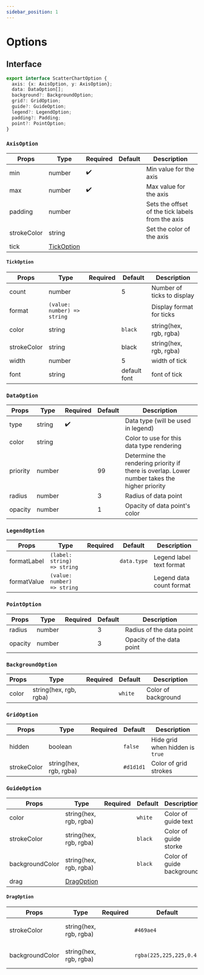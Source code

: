 ```yaml
---
sidebar_position: 1
---
```


# Options
## Interface
```typescript
export interface ScatterChartOption {
  axis: {x: AxisOption, y: AxisOption};
  data: DataOption[];
  background?: BackgroundOption;
  grid?: GridOption;
  guide?: GuideOption;
  legend?: LegendOption;
  padding?: Padding;
  point?: PointOption;
}
```
### `AxisOption`
| Props | Type  | Required  | Default | Description |
| --- | --- | --- | --- | --- |
| min | number | ✔️ |  | Min value for the axis |
| max | number | ✔️ |  | Max value for the axis |
| padding | number |  |  | Sets the offset of the tick labels from the axis |
| strokeColor | string |  |  | Set the color of the axis  |
| tick | [TickOption](#tickoption) |  |  |  |


#### `TickOption`
| Props | Type  | Required  | Default | Description |
| --- | --- | --- | --- | --- |
| count | number |  | 5 | Number of ticks to display |
| format | `(value: number) => string` |  |  | Display format for ticks |
| color | string |  | `black` | string(hex, rgb, rgba) |
| strokeColor | string |  | black | string(hex, rgb, rgba) |
| width | number |  | 5 | width of tick |
| font | string |  | default font | font of tick |



### `DataOption`
| Props | Type  | Required  | Default | Description |
| --- | --- | --- | --- | --- |
| type | string | ✔️ |  | Data type (will be used in legend) |
| color | string |  |  | Color to use for this data type rendering |
| priority | number |  | 99 | Determine the rendering priority if there is overlap. Lower number takes the higher priority |
| radius | number |  | 3 | Radius of data point  |
| opacity | number |  | 1 | Opacity of data point's color   |


### `LegendOption`
| Props | Type  | Required  | Default | Description |
| --- | --- | --- | --- | --- |
| formatLabel | `(label: string) => string` |  | `data.type` | Legend label text format |
| formatValue | `(value: number) => string` |  |  | Legend data count format |


### `PointOption`
| Props | Type  | Required  | Default | Description |
| --- | --- | --- | --- | --- |
| radius | number |  | 3 | Radius of the data point |
| opacity | number |  | 3 | Opacity of the data point |


### `BackgroundOption`
| Props | Type  | Required  | Default | Description |
| --- | --- | --- | --- | --- |
| color | string(hex, rgb, rgba) |  | `white` | Color of background |


### `GridOption`
| Props | Type  | Required  | Default | Description |
| --- | --- | --- | --- | --- |
| hidden | boolean |  | `false` | Hide grid when hidden is `true` |
| strokeColor | string(hex, rgb, rgba) |  | `#d1d1d1` | Color of grid strokes |


### `GuideOption`
| Props | Type  | Required  | Default | Description |
| --- | --- | --- | --- | --- |
| color | string(hex, rgb, rgba) |  | `white` | Color of guide text |
| strokeColor | string(hex, rgb, rgba) |  | `black` | Color of guide storke |
| backgroundColor | string(hex, rgb, rgba) |  | `black` |  Color of guide background |
| drag | [DragOption](#dragoption) |  |  |  |

#### `DragOption`
| Props | Type  | Required  | Default | Description |
| --- | --- | --- | --- | --- |
| strokeColor | string(hex, rgb, rgba) |  | `#469ae4` | Color of drag area storke |
| backgroundColor | string(hex, rgb, rgba) |  | `rgba(225,225,225,0.4)` | Color of drag area background |
